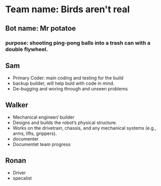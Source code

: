 #  Team name: Birds aren't real
## Bot name: Mr potatoe 
### purpose: shooting ping-pong balls into a trash can with a double flywheel.
## Sam
*  Primary Coder: main coding and testing for the build
*  backup builder, will help buld with code in mind.
*  De-bugging and woring through and unseen problems
## Walker
* Mechanical engineer/ builder
* Designs and builds the robot’s physical structure.
* Works on the drivetrain, chassis, and any mechanical systems (e.g., arms, lifts, grippers).
* documenter
* Documentet team progress
## Ronan
* Driver
* specalist



